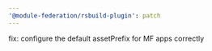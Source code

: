 ```yaml
---
'@module-federation/rsbuild-plugin': patch
---
```


fix: configure the default assetPrefix for MF apps correctly
